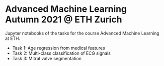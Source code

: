 # Advanced Machine Learning Autumn 2021 @ ETH Zurich
Jupyter notebooks of the tasks for the course Advanced Machine Learning at ETH.
- Task 1: Age regression from medical features
- Task 2: Multi-class classification of ECG signals
- Task 3: Mitral valve segmentation
